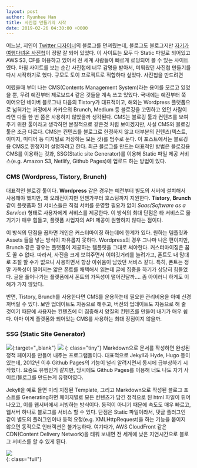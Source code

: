 ```yaml
---
layout: post
author: Ryunhee Han
title: 사진첩 만들기의 시작
date: 2019-02-26 04:30:00 +0000
---
```

어느날, 지인이 [Twitter 디자이너](http://paulstamatiou.com)의 블로그를 던져줬는데, 블로그도 블로그지만 [자기가 여행다녀온 사진첩](https://paulstamatiou.com/photos/)이 정말 잘 되어 있었다. 이 사이트는 모두 다 Static 파일로 되어있고 AWS S3, CF를 이용하고 있어서 전 세계 사람들이 빠르게 로딩되어 볼 수 있는 사이트였다. 마침 사이트를 보는 순간 사진첩에 너무 감명을 받아서, 미뤄왔던 사진첩 만들기를 다시 시작하기로 했다. 규모도 토이 프로젝트로 적합하다 싶었다. 사진첩을 만드려면 

어렸을때 부터 나는 CMS(Contents Management System)라는 용어를 모르고 있었을 뿐, 무려 예전부터 제로보드4 같은 것들을 계속 쓰고 있었다. 국내에는 예전부터 쭉 이어오던 네이버 블로그나 다음의 Tistory가 대표적이고, 해외는 Wordpress 플랫폼으로 넓혀가는 과정에서 카카오의 Brunch, Medium 등 블로깅을 고민하고 있던 사람이라면 다들 한 번 쯤은 사용하지 않았을까 생각된다. CMS는 블로깅 툴과 컨텐츠를 보여주기 위한 툴이라고 생각하면 본질적으로 같은것 처럼 보이겠지만, 사실 CMS와 블로깅 툴은 조금 다르다. CMS는 컨텐츠를 블로그로 한정하지 않고 대부분의 컨텐츠(텍스트, 이미지, 미디어 등 디지털로 저장하는 모든 것)를 범주로 둔다. 이 포스트에서는 블로깅용 CMS로 한정지어 설명하려고 한다. 최근 블로그를 만드는 대표적인 방법은 블로깅용 CMS를 이용하는 것과, SSG(Static site Generator)를 이용해 Static 파일 제공 서비스(e.g. Amazon S3, Netlify, Github Pages)에 업로드 하는 방법이 있다.

### CMS (Wordpress, Tistory, Brunch)
대표적인 블로깅 툴이다. **Wordpress** 같은 경우는 예전부터 별도의 서버에 설치해서 사용해야 했지만, 꽤 오래전이지만 언젠가부터 호스팅까지 지원한다. **Tistory**, **Brunch**같이 플랫폼화 된 서비스들은 직접 서버를 운영할 필요가 없이 _Saas(Software as a Service_) 형태로 사용자에게 서비스를 제공한다. 이 방식의 최대 단점은 타 서비스로 옮기기가 매우 힘들고, 플랫폼 사업자의 API 제공이 원할하지 않다는 점이다.

이 방식의 단점을 꼽자면 개인은 커스터마이징 하는데에 한계가 있다. 원하는 템플릿과 Assets 들을 넣는 방식이 자유롭지 못하다. Wordpress의 경우 그나마 나은 편이지만, Brunch 같은 경우는 플랫폼이 제공하는 템플릿을 그대로 써야한다. 커스터마이징은 꿈도 꿀 수 없다. 따라서, 사진을 크게 보여주면서 이야깃거리를 늘려가고, 폰트도 내 맘대로 조절 할 수가 없으니 사용하면서 항상 아쉬움이 남았던 서비스 같다. 특히, 폰트는 정말 가독성이 떨어지는 얇은 폰트를 채택해서 읽는데 글에 집중을 하기가 상당히 힘들었다. 글을 풀어나가는 플랫폼에서 폰트의 가독성이 떨어진달까.... 좀 아이러니 하게도 이해가 가지 않았다.

반면, Tistory, Brunch를 사용한다면 CMS를 운용하는데 필요한 관리비용을 아예 신경 꺼버릴 수 있다. 보안 업데이트도 자동으로 해주고, 버전의 업데이트도 자동으로 해 줄 것이기 때문에 사용자는 컨텐츠에 더 집중해서 양질의 컨텐츠를 만들어 내기가 매우 쉽다. 아마 이게 플랫폼화 되어있는 CMS를 사용하는 최대 장점이지 않을까.

### SSG (Static Site Generator)
[![](https://jekyllrb.com/img/logo-2x.png)](https://jekyllrb.com/){:target="_blank"}
![](https://d33wubrfki0l68.cloudfront.net/30790d6888bd8af863fb2b5c33a7f337cdbda243/4e867/images/hugo-logo-wide.svg)
{: class="tiny"}
Markdown으로 문서를 작성하면 완성된 정적 페이지를 만들어 내주는 프로그램들이다. 대표적으로 Jekyll과 Hyde, Hugo 등이 있는데, 2012년 이후 Github Pages의 기능이 널리 알려지면서 동시에 급부상하기 시작했다. 요즘도 유행인거 같지만, 당시에도 Github Pages를 이용해 너도 나도 자기 사이트/블로그를 만드는게 유행이였다.

Jekyll을 예로 들면 미리 지정된 Template, 그리고 Markdown으로 작성된 블로그 포스트를 Generating하면 페이지별로 모든 컨텐츠가 담긴 정적으로 된 html 파일이 튀어나오고, 이를 웹서버에서 서빙하는 방식이다. 동적이 아니기 때문에 속도도 매우 빠르고, 웹서버 하나로 블로그를 서비스 할 수 있다. 단점은 Static 파일이라서, 댓글 플러그인 같이 별도의 플러그인이나 동적 요청(e.g. XMLHttpRequest)을 하는 기능을 붙이지 않으면 동적으로 인터랙션은 불가능하다. 여기다가, AWS CloudFront 같은 CDN(Content Delivery Network)을 태워 보내면 전 세계에 낮은 지연시간으로 블로그 서비스를 할 수 있게 된다.

![](https://farm8.staticflickr.com/7850/47198855342_2150f53a36_o.jpg)  
{: class="full"}
